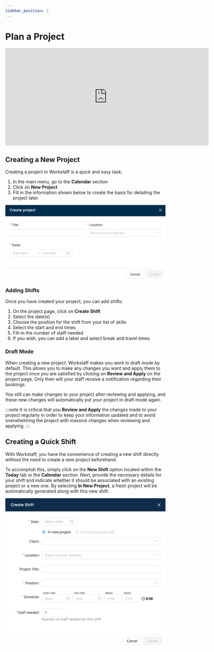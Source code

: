 ```yaml
---
sidebar_position: 2
---
```


# Plan a Project

<iframe width="640" height="306" src="https://www.loom.com/embed/987c200a36864fe9988d3527780713be" frameborder="0" webkitallowfullscreen mozallowfullscreen allowfullscreen></iframe>

## Creating a New Project

Creating a project in Workstaff is a quick and easy task:
1. In the main menu, go to the **Calendar** section 
2. Click on **New Project**
3. Fill in the information shown below to create the basis for detailing the project later

![create_project.png](Images/create_project.png)

### Adding Shifts 
Once you have created your project, you can add shifts: 
1. On the project page, click on **Create Shift**
2. Select the date(s)
3. Choose the position for the shift from your list of skills
4. Select the start and end times 
5. Fill-in the number of staff needed
6. If you wish, you can add a label and select break and travel times

### Draft Mode 

When creating a new project, Workstaff makes you work in draft mode by default. This allows you to make any changes you want and apply them to the project once you are satisfied by clicking on **Review and Apply** on the project page. Only then will your staff receive a notification regarding their bookings.

You still can make changes to your project after reviewing and applying, and these new changes will automatically put your project in draft mode again.

:::note
It is critical that you **Review and Apply** the changes made to your project regularly in order to keep your information updated and to avoid overwhelming the project with massive changes when reviewing and applying. 
:::

## Creating a Quick Shift
With Workstaff, you have the convenience of creating a new shift directly without the need to create a new project beforehand.

To accomplish this, simply click on the **New Shift** option located within the **Today** tab or the **Calendar** section. Next, provide the necessary details for your shift and indicate whether it should be associated with an existing project or a new one. By selecting **In New Project**, a fresh project will be automatically generated along with this new shift.

![New Shift.png](Images/New%20Shift.png)
